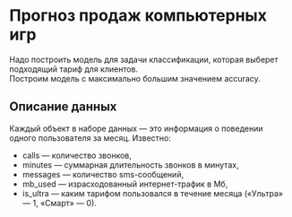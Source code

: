 # Прогноз продаж компьютерных игр
Надо построить модель для задачи классификации, которая выберет подходящий тариф для клиентов.   
Построим модель с максимально большим значением accuracy.
## Описание данных
Каждый объект в наборе данных — это информация о поведении одного пользователя за месяц. Известно:
* сalls — количество звонков,
* minutes — суммарная длительность звонков в минутах,
* messages — количество sms-сообщений,
* mb_used — израсходованный интернет-трафик в Мб,
* is_ultra — каким тарифом пользовался в течение месяца («Ультра» — 1, «Смарт» — 0).
